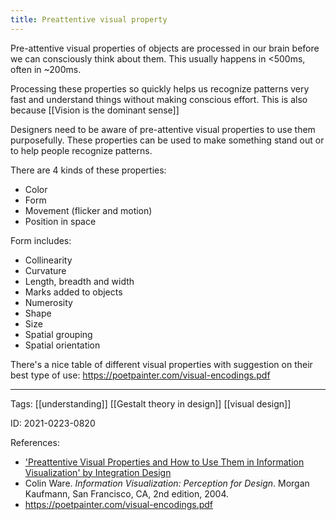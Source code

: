 ```yaml
---
title: Preattentive visual property
---
```


Pre-attentive visual properties of objects are processed in our brain before we can consciously think about them. This usually happens in <500ms, often in ~200ms.

Processing these properties so quickly helps us recognize patterns very fast and understand things without making conscious effort. This is also because [[Vision is the dominant sense]]

Designers need to be aware of pre-attentive visual properties to use them purposefully. These properties can be used to make something stand out or to help people recognize patterns.

There are 4 kinds of these properties:
- Color
- Form
- Movement (flicker and motion)
- Position in space 

Form includes:
-  Collinearity
-   Curvature
-   Length, breadth and width
-   Marks added to objects
-   Numerosity
-   Shape
-   Size
-   Spatial grouping
-   Spatial orientation

There's a nice table of different visual properties with suggestion on their best type of use: https://poetpainter.com/visual-encodings.pdf

---

Tags: [[understanding]] [[Gestalt theory in design]] [[visual design]]

ID: 2021-0223-0820

References:
- ['Preattentive Visual Properties and How to Use Them in Information Visualization' by Integration Design](https://www.interaction-design.org/literature/article/preattentive-visual-properties-and-how-to-use-them-in-information-visualization)
- Colin Ware. _Information Visualization: Perception for Design_. Morgan Kaufmann, San Francisco, CA, 2nd edition, 2004.
- https://poetpainter.com/visual-encodings.pdf